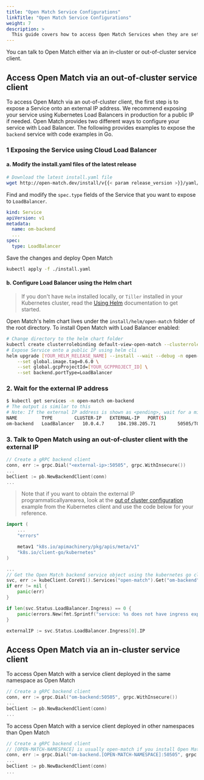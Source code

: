 ```yaml
---
title: "Open Match Service Configurations"
linkTitle: "Open Match Service Configurations"
weight: 7
description: >
  This guide covers how to access Open Match Services when they are set up with Cluster IP or with External IP.
---
```


You can talk to Open Match either via an in-cluster or out-of-cluster service client.

## Access Open Match via an out-of-cluster service client

To access Open Match via an out-of-cluster client, the first step is to expose a Service onto an external IP address. We recommend exposing your service using Kubernetes Load Balancers in production for a public IP if needed. Open Match provides two different ways to configure your service with Load Balancer. The following provides examples to expose the `backend` service with code examples in Go.

### 1 Exposing the Service using Cloud Load Balancer

#### a. Modify the install.yaml files of the latest release

```bash
# Download the latest install.yaml file
wget http://open-match.dev/install/v{{< param release_version >}}/yaml/01-open-match-core.yaml
```

Find and modify the `spec.type` fields of the Service that you want to expose to `LoadBalancer`.

```yaml
kind: Service
apiVersion: v1
metadata:
  name: om-backend
  ...
spec:
  type: LoadBalancer
```

Save the changes and deploy Open Match

```bash
kubectl apply -f ./install.yaml
```

#### b. Configure Load Balancer using the Helm chart

> If you don't have `Helm` installed locally, or `Tiller` installed in your Kubernetes cluster, read the [Using Helm](https://docs.helm.sh/using_helm/) documentation to get started.

Open Match's helm chart lives under the `install/helm/open-match` folder of the root directory. To install Open Match with Load Balancer enabled:

```bash
# Change directory to the helm chart folder
kubectl create clusterrolebinding default-view-open-match --clusterrole=view --serviceaccount=open-match:default
# Expose Service onto a public IP using helm cli
helm upgrade [YOUR_HELM_RELEASE_NAME] --install --wait --debug -n open-match \
    --set global.image.tag=0.6.0 \
    --set global.gcpProjectId=[YOUR_GCPPROJECT_ID] \
    --set backend.portType=LoadBalancer
```

### 2. Wait for the external IP address

```bash
$ kubectl get services -n open-match om-backend
# The output is similar to this
# Note: If the external IP address is shown as <pending>, wait for a minute and enter the same command again.
NAME         TYPE        CLUSTER-IP   EXTERNAL-IP   PORT(S)               AGE
om-backend   LoadBalancer   10.0.4.7     104.198.205.71        50505/TCP,51505/TCP   3h2m
```

### 3. Talk to Open Match using an out-of-cluster client with the external IP

```go
// Create a gRPC backend client
conn, err := grpc.Dial("<external-ip>:50505", grpc.WithInsecure())
...
beClient := pb.NewBackendClient(conn)
...
```

> Note that if you want to obtain the external IP programmaticallyarearea, look at the [out of cluster configuration](https://github.com/kubernetes/client-go/tree/master/examples/out-of-cluster-client-configuration)
example from the Kubernetes client and use the code below for your reference.

```go
import (
    ...
    "errors"

    metav1 "k8s.io/apimachinery/pkg/apis/meta/v1"
    "k8s.io/client-go/kubernetes"
)

...
// Get the Open Match backend service object using the kubernetes go client
svc, err := kubeClient.CoreV1().Services("open-match").Get("om-backend", metav1.GetOptions{})
if err != nil {
    panic(err)
}

if len(svc.Status.LoadBalancer.Ingress) == 0 {
    panic(errors.New(fmt.Sprintf("service: %s does not have ingress exposed.\n", svcName)))
}

externalIP := svc.Status.LoadBalancer.Ingress[0].IP
```

## Access Open Match via an in-cluster service client

To access Open Match with a service client deployed in the same namespace as Open Match

```go
// Create a gRPC backend client
conn, err := grpc.Dial("om-backend:50505", grpc.WithInsecure())
...
beClient := pb.NewBackendClient(conn)
...
```

To access Open Match with a service client deployed in other namespaces than Open Match

```go
// Create a gRPC backend client
// [OPEN-MATCH-NAMESPACE] is usually open-match if you install Open Match via the official yaml files.
conn, err := grpc.Dial("om-backend.[OPEN-MATCH-NAMESPACE]:50505", grpc.WithInsecure())
...
beClient := pb.NewBackendClient(conn)
...
```
